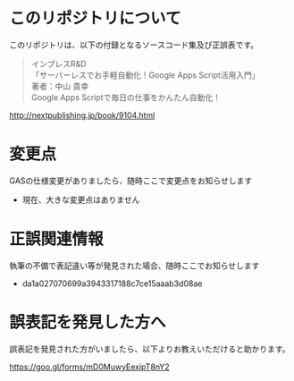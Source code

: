 # このリポジトリについて

このリポジトリは、以下の付録となるソースコード集及び正誤表です。

> インプレスR&D  
> 「サーバーレスでお手軽自動化！Google Apps Script活用入門」  
> 著者：中山 貴幸  
> Google Apps Scriptで毎日の仕事をかんたん自動化！

http://nextpublishing.jp/book/9104.html


# 変更点

GASの仕様変更がありましたら、随時ここで変更点をお知らせします

- 現在、大きな変更点はありません


# 正誤関連情報

執筆の不備で表記違い等が発見された場合、随時ここでお知らせします

- da1a027070699a3943317188c7ce15aaab3d08ae

# 誤表記を発見した方へ

誤表記を発見された方がいましたら、以下よりお教えいただけると助かります。

https://goo.gl/forms/mD0MuwyEexipT8nY2